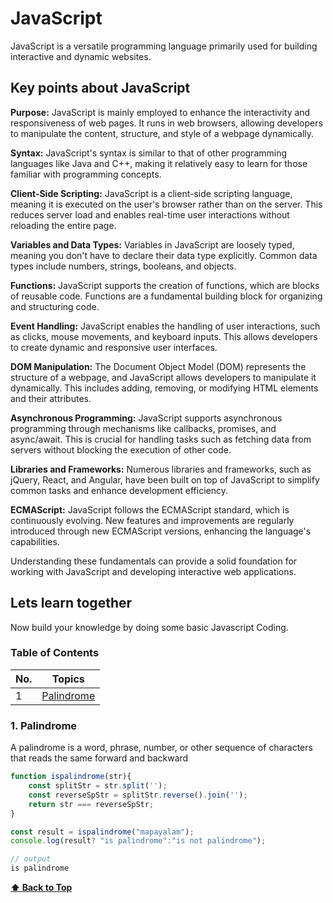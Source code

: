 
# JavaScript 

JavaScript is a versatile programming language primarily used for building interactive and dynamic websites.


## Key points about JavaScript

**Purpose:** JavaScript is mainly employed to enhance the interactivity and responsiveness of web pages. It runs in web browsers, allowing developers to manipulate the content, structure, and style of a webpage dynamically.

**Syntax:** JavaScript's syntax is similar to that of other programming languages like Java and C++, making it relatively easy to learn for those familiar with programming concepts.

**Client-Side Scripting:** JavaScript is a client-side scripting language, meaning it is executed on the user's browser rather than on the server. This reduces server load and enables real-time user interactions without reloading the entire page.

**Variables and Data Types:** Variables in JavaScript are loosely typed, meaning you don't have to declare their data type explicitly. Common data types include numbers, strings, booleans, and objects.

**Functions:** JavaScript supports the creation of functions, which are blocks of reusable code. Functions are a fundamental building block for organizing and structuring code.

**Event Handling:** JavaScript enables the handling of user interactions, such as clicks, mouse movements, and keyboard inputs. This allows developers to create dynamic and responsive user interfaces.

**DOM Manipulation:** The Document Object Model (DOM) represents the structure of a webpage, and JavaScript allows developers to manipulate it dynamically. This includes adding, removing, or modifying HTML elements and their attributes.

**Asynchronous Programming:** JavaScript supports asynchronous programming through mechanisms like callbacks, promises, and async/await. This is crucial for handling tasks such as fetching data from servers without blocking the execution of other code.

**Libraries and Frameworks:** Numerous libraries and frameworks, such as jQuery, React, and Angular, have been built on top of JavaScript to simplify common tasks and enhance development efficiency.

**ECMAScript:** JavaScript follows the ECMAScript standard, which is continuously evolving. New features and improvements are regularly introduced through new ECMAScript versions, enhancing the language's capabilities.

Understanding these fundamentals can provide a solid foundation for working with JavaScript and developing interactive web applications.

## Lets learn together 

Now build your knowledge by doing some basic Javascript Coding.

### Table of Contents

| No. | Topics                                                                 |
| --- | ---------------------------------------------------------------------- |
| 1   | [Palindrome](#1-palindrome)                                            |

### 1. Palindrome

A palindrome is a word, phrase, number, or other sequence of characters that reads the same forward and backward

```JavaScript 
function ispalindrome(str){
    const splitStr = str.split('');
    const reverseSpStr = splitStr.reverse().join('');
    return str === reverseSpStr;
}

const result = ispalindrome("mapayalam");
console.log(result? "is palindrome":"is not palindrome");

// output
is palindrome
```

**[⬆ Back to Top](#table-of-contents)**
